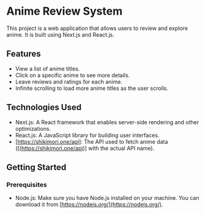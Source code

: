 # Anime Review System

This project is a web application that allows users to review and explore anime. It is built using Next.js and React.js.

## Features

- View a list of anime titles.
- Click on a specific anime to see more details.
- Leave reviews and ratings for each anime.
- Infinite scrolling to load more anime titles as the user scrolls.

## Technologies Used

- Next.js: A React framework that enables server-side rendering and other optimizations.
- React.js: A JavaScript library for building user interfaces.
- [https://shikimori.one/api]: The API used to fetch anime data ([(https://shikimori.one/api)] with the actual API name).

## Getting Started

### Prerequisites

- Node.js: Make sure you have Node.js installed on your machine. You can download it from [https://nodejs.org/](https://nodejs.org/).


